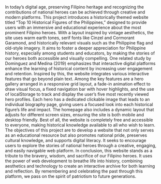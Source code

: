 In today’s digital age, preserving Filipino heritage and recognizing the contributions of national heroes can be achieved through creative and modern platforms. This project introduces a historically themed website titled “Top 10 Historical Figures of the Philippines,” designed to provide users with an immersive and educational experience about the most prominent Filipino heroes. With a layout inspired by vintage aesthetics, the site uses warm earth tones, serif fonts like Cinzel and Cormorant Garamond, and historically relevant visuals such as the Philippine flag and old-style imagery. It aims to foster a deeper appreciation for Philippine history, especially among students and educators, by making the stories of our heroes both accessible and visually compelling.
One related study by Dominguez and Medina (2019) emphasizes that interactive digital platforms enhance the learning of historical content by increasing user engagement and retention. Inspired by this, the website integrates various interactive features that go beyond plain text. Among the key features are a hero gallery arranged in a responsive grid layout, a fade-in animation effect to draw visual focus, a fixed navigation bar with hover highlights, and the use of localStorage to track and display the user’s five most recently viewed hero profiles. Each hero has a dedicated clickable image that leads to an individual biography page, giving users a focused look into each historical figure’s life and impact. The homepage also includes a dynamic layout that adjusts for different screen sizes, ensuring the site is both mobile and desktop friendly. Best of all, the website is completely free and accessible to everyone, making historical knowledge available to all who wish to learn.
The objectives of this project are to develop a website that not only serves as an educational resource but also promotes national pride, preserves cultural knowledge, and supports digital literacy. It seeks to encourage users to explore the stories of national heroes through a creative, engaging, and easily navigable web platform.
In conclusion, this website stands as a tribute to the bravery, wisdom, and sacrifice of our Filipino heroes. It uses the power of web development to breathe life into history, combining aesthetics and technology to create an interactive archive for both learning and reflection. By remembering and celebrating the past through this platform, we pass on the spirit of patriotism to future generations.




